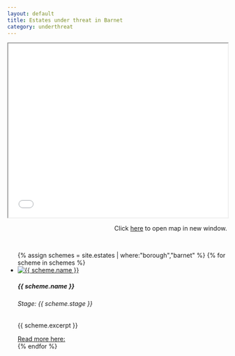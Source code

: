 ```yaml
---
layout: default
title: Estates under threat in Barnet 
category: underthreat
---
```

<div class="col">
<div class="embed-responsive embed-responsive-16by9">
<iframe src="{{ site.baseurl }}/underthreat/barnetmap.html" width="100%" height="400px"></iframe>
</div>
<p align="right">Click <a href="{{ site.baseurl }}/underthreat/barnetmap.html">here</a> to open map in new window.</p>
</div>
<br>
<div class="col">
              <ul class="row list-unstyled justify-content-center">
{% assign schemes = site.estates | where:"borough","barnet" %}
  {% for scheme in schemes %}
                <li class="col-5" data-aos="fade-up">
                  <div class="card card-sm">
                    <a href="{{ scheme.url }}">
                      <img class="card-img-top" src="{{ scheme.images.first.image_path }}" alt="{{ scheme.name }}">
                    </a>
		    <div class="card-body">
                      <h5 class="card-title">{{ scheme.name }}</h5>
		      <h6 class="card-subtitle mb-2 text-muted">Stage: {{ scheme.stage }}</h6>
		      <p class="card-text">{{ scheme.excerpt }}</p>
                      <a target="_blank" href="{{ scheme.url }}" data-toggle="tooltip" data-placement="top" title="Open in new tab">Read more here: <i class="icon-popup"></i></a>
                  </div>
                  </div>
                </li>
{% endfor %}
              </ul>
</div>
